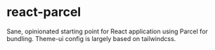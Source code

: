 # react-parcel

Sane, opinionated starting point for React application using Parcel for bundling. Theme-ui config is largely based on tailwindcss.
